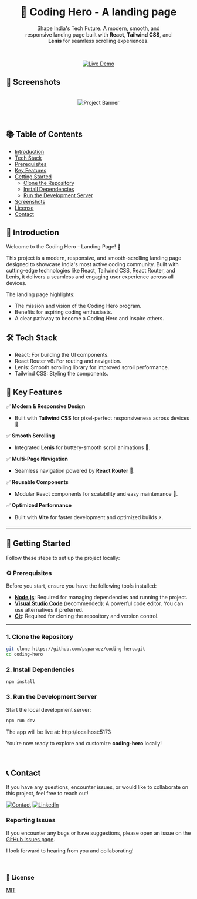<div align="center">
    <h1> 🚀  <strong>Coding Hero </strong> - A landing page</h1>
    <p> Shape India's Tech Future. A modern, smooth, and <br> responsive landing page built with  <b>React</b>, <b>Tailwind CSS</b>, and <br> <b>Lenis</b> for seamless scrolling experiences.</p>
    <br/>

[![Live Demo](https://img.shields.io/badge/-Live%20Demo-162648?style=for-the-badge&logo=vercel&logoColor=white)](https://coding-hero-one.vercel.app/)

</div>

## 🌟 Screenshots
<div align="center">
  <br />
      <img src="https://github.com/user-attachments/assets/872970b6-e4bb-4019-bbd7-68f2e54692ad" alt="Project Banner">
      <br />
  <br />
  <br />
</div>

## 📚 **Table of Contents**  

*  [Introduction](#-introduction)  
*  [Tech Stack](#-tech-stack)  
*  [Prerequisites](#-prerequisites)  
*  [Key Features](#-key-features)  
*  [Getting Started](#-getting-started)  
    - [Clone the Repository](#1-clone-the-repository)  
    - [Install Dependencies](#2-install-dependencies)  
    - [Run the Development Server](#3-run-the-development-server)  
* [Screenshots](#-screenshots)  
* [License](#-license)  
* [Contact](#-contact)  



## 📖 Introduction
Welcome to the Coding Hero - Landing Page! 🚀

This project is a modern, responsive, and smooth-scrolling landing page designed to showcase India's most active coding community. Built with cutting-edge technologies like React, Tailwind CSS, React Router, and Lenis, it delivers a seamless and engaging user experience across all devices.

The landing page highlights:
- The mission and vision of the Coding Hero program.
- Benefits for aspiring coding enthusiasts.
- A clear pathway to become a Coding Hero and inspire others.

## 🛠️ Tech Stack
- React: For building the UI components.
- React Router v6: For routing and navigation.
- Lenis: Smooth scrolling library for improved scroll performance.
- Tailwind CSS: Styling the components.




## 🌟 **Key Features**  

✅ **Modern & Responsive Design**  
- Built with **Tailwind CSS** for pixel-perfect responsiveness across devices 📱.  

✅ **Smooth Scrolling**  
- Integrated **Lenis** for buttery-smooth scroll animations 🧈.  

✅ **Multi-Page Navigation**  
- Seamless navigation powered by **React Router** 🧭.  

✅ **Reusable Components**  
- Modular React components for scalability and easy maintenance 🧩.  

✅ **Optimized Performance**  
- Built with **Vite** for faster development and optimized builds ⚡.  

---


## 🚀 Getting Started
Follow these steps to set up the project locally:

### ⚙️ Prerequisites

Before you start, ensure you have the following tools installed:

- **[Node.js](https://nodejs.org/)**: Required for managing dependencies and running the project.  
- **[Visual Studio Code](https://code.visualstudio.com/)** (recommended): A powerful code editor. You can use alternatives if preferred.  
- **[Git](https://git-scm.com/)**: Required for cloning the repository and version control.  

---


### **1. Clone the Repository**  
```bash
git clone https://github.com/psparwez/coding-hero.git
cd coding-hero
```
### **2. Install Dependencies**
```bash
npm install
```
### **3. Run the Development Server**
Start the local development server:
```bash
npm run dev
```
The app will be live at: http://localhost:5173

You’re now ready to explore and customize **coding-hero** locally!

<br>

## 📞 Contact

If you have any questions, encounter issues, or would like to collaborate on this project, feel free to reach out!

[![Contact](https://img.shields.io/badge/Contact-175fd4?style=for-the-badge&logo=gmail&logoColor=white)](https://github.com/psparwez/psparwez/)
[![LinkedIn](https://img.shields.io/badge/LinkedIn-0077b5?style=for-the-badge&logo=linkedin&logoColor=white)](https://www.linkedin.com/)

### Reporting Issues

If you encounter any bugs or have suggestions, please open an issue on the [GitHub Issues page](https://github.com/psparwez/coding-hero/issues).

I look forward to hearing from you and collaborating!

<br />

### 📝 License

[MIT](https://choosealicense.com/licenses/mit/)

<br/>